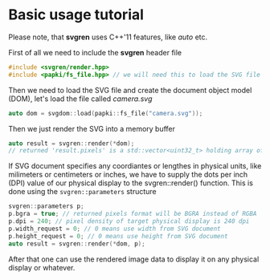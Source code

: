 # Basic usage tutorial

Please note, that **svgren** uses C++'11 features, like *auto* etc.

First of all we need to include the **svgren** header file

``` cpp
#include <svgren/render.hpp>
#include <papki/fs_file.hpp> // we will need this to load the SVG file
```

Then we need to load the SVG file and create the document object model (DOM), let's load the file called *camera.svg*

``` cpp
auto dom = svgdom::load(papki::fs_file("camera.svg"));
```

Then we just render the SVG into a memory buffer

``` cpp
auto result = svgren::render(*dom);
// returned 'result.pixels' is a std::vector<uint32_t> holding array of RGBA values.
```

If SVG document specifies any coordiantes or lengthes in physical units, like milimeters or centimeters or inches,
we have to supply the dots per inch (DPI) value of our physical display to the svgren::render() function. This is done using the `svgren::parameters` structure

``` cpp
svgren::parameters p;
p.bgra = true; // returned pixels format will be BGRA instead of RGBA
p.dpi = 240; // pixel density of target physical display is 240 dpi
p.width_request = 0; // 0 means use width from SVG document
p.height_request = 0; // 0 means use height from SVG document
auto result = svgren::render(*dom, p);
```

After that one can use the rendered image data to display it on any physical display or whatever.
